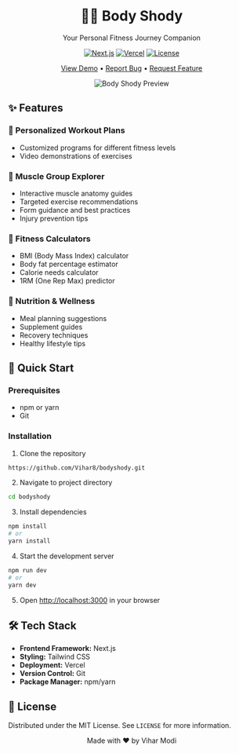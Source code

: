 <div align="center">

# 🏋️‍♂️ Body Shody

Your Personal Fitness Journey Companion

[![Next.js](https://img.shields.io/badge/Built%20with-Next.js-black?style=for-the-badge&logo=next.js)](https://nextjs.org)
[![Vercel](https://img.shields.io/badge/Deployed%20on-Vercel-black?style=for-the-badge&logo=vercel)](https://vercel.com)
[![License](https://img.shields.io/badge/License-MIT-blue.svg?style=for-the-badge)](LICENSE)

[View Demo](https://body-shody.vercel.app) • [Report Bug](https://github.com/your-username/body-shody/issues) • [Request Feature](https://github.com/your-username/body-shody/issues)

![Body Shody Preview](https://via.placeholder.com/800x400)

</div>

## ✨ Features

### 🎯 Personalized Workout Plans
- Customized programs for different fitness levels
- Video demonstrations of exercises

### 💪 Muscle Group Explorer
- Interactive muscle anatomy guides
- Targeted exercise recommendations
- Form guidance and best practices
- Injury prevention tips

### 🧮 Fitness Calculators
- BMI (Body Mass Index) calculator
- Body fat percentage estimator
- Calorie needs calculator
- 1RM (One Rep Max) predictor

### 🥗 Nutrition & Wellness
- Meal planning suggestions
- Supplement guides
- Recovery techniques
- Healthy lifestyle tips

## 🚀 Quick Start

### Prerequisites
- npm or yarn
- Git

### Installation

1. Clone the repository
```bash
https://github.com/Vihar8/bodyshody.git
```

2. Navigate to project directory
```bash
cd bodyshody
```

3. Install dependencies
```bash
npm install
# or
yarn install
```

4. Start the development server
```bash
npm run dev
# or
yarn dev
```

5. Open [http://localhost:3000](http://localhost:3000) in your browser

## 🛠 Tech Stack

- **Frontend Framework:** Next.js
- **Styling:** Tailwind CSS
- **Deployment:** Vercel
- **Version Control:** Git
- **Package Manager:** npm/yarn

## 📄 License

Distributed under the MIT License. See `LICENSE` for more information.

<div align="center">
Made with ❤️ by Vihar Modi
</div>
